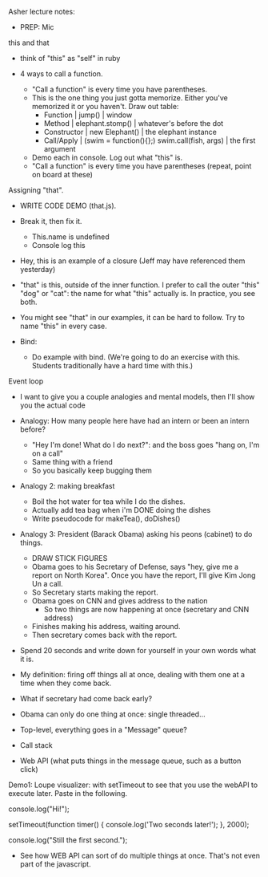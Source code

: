 Asher lecture notes:

- PREP: Mic

this and that

- think of "this" as "self" in ruby

- 4 ways to call a function.
  - "Call a function" is every time you have parentheses.
  - This is the one thing you just gotta memorize.  Either you've memorized it or you haven't. Draw out table:
    - Function | jump() | window
    - Method   | elephant.stomp() | whatever's before the dot
    - Constructor | new Elephant() | the elephant instance
    - Call/Apply | (swim = function(){};) swim.call(fish, args) | the first argument
  - Demo each in console.  Log out what "this" is.
  - "Call a function" is every time you have parentheses (repeat, point on board at these)


Assigning "that".
  - WRITE CODE DEMO (that.js).
  - Break it, then fix it.
    - This.name is undefined
    - Console log this
  - Hey, this is an example of a closure (Jeff may have referenced them yesterday)
  - "that" is this, outside of the inner function.  I prefer to call the outer "this" "dog" or "cat": the name for what "this" actually is.  In practice, you see both.
  - You might see "that" in our examples, it can be hard to follow.  Try to name "this" in every case.

  - Bind:
    - Do example with bind. (We're going to do an exercise with this.  Students traditionally have a hard time with this.)

Event loop
  - I want to give you a couple analogies and mental models, then I'll show you the actual code
  - Analogy: How many people here have had an intern or been an intern before?
    - "Hey I'm done!  What do I do next?": and the boss goes "hang on, I'm on a call"
    - Same thing with a friend
    - So you basically keep bugging them
  - Analogy 2: making breakfast
    - Boil the hot water for tea while I do the dishes.
    - Actually add tea bag when i'm DONE doing the dishes
    - Write pseudocode for makeTea(), doDishes()
  - Analogy 3: President (Barack Obama) asking his peons (cabinet) to do things.
    - DRAW STICK FIGURES
    - Obama goes to his Secretary of Defense, says "hey, give me a report on North Korea".  Once you have the report, I'll give Kim Jong Un a call.
    - So Secretary starts making the report.
    - Obama goes on CNN and gives address to the nation
      - So two things are now happening at once (secretary and CNN address)
    - Finishes making his address, waiting around.
    - Then secretary comes back with the report.

  - Spend 20 seconds and write down for yourself in your own words what it is.
  - My definition: firing off things all at once, dealing with them one at a time when they come back.

  - What if secretary had come back early?
  - Obama can only do one thing at once: single threaded...

  - Top-level, everything goes in a "Message" queue?
  - Call stack
  - Web API (what puts things in the message queue, such as a button click)


Demo1: Loupe visualizer: with setTimeout to see that you use the webAPI to execute later.
  Paste in the following.

  console.log("Hi!");

  setTimeout(function timer() {
    console.log('Two seconds later!');
  }, 2000);

  console.log("Still the first second.");

  - See how WEB API can sort of do multiple things at once.  That's not even part of the javascript.

